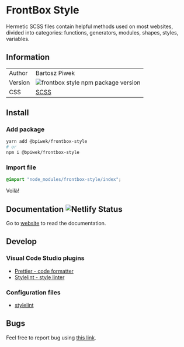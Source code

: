 # FrontBox Style

Hermetic SCSS files contain helpful methods used on most websites, divided into categories: functions, generators, modules, shapes, styles, variables.

## Information

|         |                                                                                                |
| ------- | ---------------------------------------------------------------------------------------------- |
| Author  | Bartosz Piwek                                                                                  |
| Version | ![frontbox style npm package version](https://badge.fury.io/js/%40bpiwek%2Ffrontbox-style.svg) |
| CSS     | [SCSS](https://sass-lang.com)                                                                  |

## Install

### Add package

```bash
yarn add @bpiwek/frontbox-style
# or
npm i @bpiwek/frontbox-style
```

### Import file

```scss
@import "node_modules/frontbox-style/index";
```

Voilà!

## Documentation ![Netlify Status](https://api.netlify.com/api/v1/badges/92d192a1-294d-42e7-90ee-b6f49809f4d2/deploy-status)

Go to [website](https://festive-meitner-bb09bc.netlify.com/) to read the documentation.

## Develop

### Visual Code Studio plugins

- [Prettier - code formatter](https://marketplace.visualstudio.com/items?itemName=esbenp.prettier-vscode)
- [Stylelint - style linter](https://marketplace.visualstudio.com/items?itemName=stylelint.vscode-stylelint)

### Configuration files

- [stylelint](https://gist.github.com/BartoszPiwek/5287e6f12bb9696aa7e9f8267341d5ca)

## Bugs

Feel free to report bug using [this link](https://github.com/BartoszPiwek/FrontBox-Style/issues/new?labels=bug).
